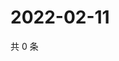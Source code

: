 # 2022-02-11

共 0 条

<!-- BEGIN WEIBO -->
<!-- 最后更新时间 Fri Feb 11 2022 11:00:49 GMT+0800 (China Standard Time) -->

<!-- END WEIBO -->
